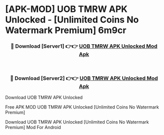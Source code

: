 # [APK-MOD] UOB TMRW APK Unlocked - [Unlimited Coins No Watermark Premium] 6m9cr



<div align="center">
<h3>🔴 Download [Server1] 👉👉 <a href="https://momento.my/?title=UOB_TMRW_APK_Unlocked">UOB TMRW APK Unlocked Mod Apk</a></h3><br>

<h3>🔴 Download [Server2] 👉👉 <a href="https://momento.my/?title=UOB_TMRW_APK_Unlocked">UOB TMRW APK Unlocked Mod Apk</a></h3>
</div>



Download UOB TMRW APK Unlocked 

Free APK MOD UOB TMRW APK Unlocked [Unlimited Coins No Watermark Premium]

Download UOB TMRW APK Unlocked [Unlimited Coins No Watermark Premium] Mod For Android
